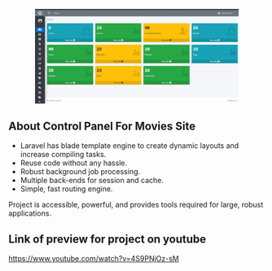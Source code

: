<p align="center"><img src="https://raw.githubusercontent.com/eng-bayan-kahed/control_panel_for_movies_site/main/public/AdminLTE/SharedScreenshot.jpg" width="400"></p>


## About Control Panel For Movies Site


- Laravel has blade template engine to create dynamic layouts and increase compiling tasks.
- Reuse code without any hassle.
- Robust background job processing.
- Multiple back-ends for session and cache.
- Simple, fast routing engine.

Project is accessible, powerful, and provides tools required for large, robust applications.


## Link of preview for project on youtube
https://www.youtube.com/watch?v=4S9PNjOz-sM

